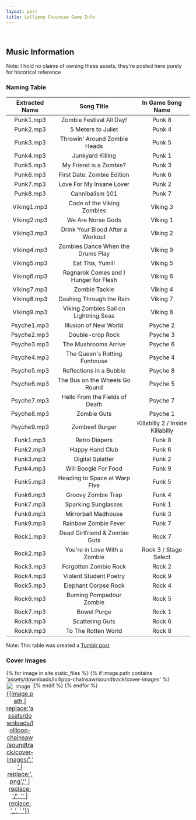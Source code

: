 ```yaml
---
layout: post
title: Lollipop Chainsaw Game Info
---
```

<br/>


 
## Music Information
Note: I hold no claims of owning these assets, they're posted here purely for historical reference

### Naming Table

| Extracted Name    | Song Title                        | In Game Song Name |
|:-----------------:|:---------------------------------:|:-------------------:|
| Punk1.mp3         | Zombie Festival All Day!              | Punk 8
| Punk2.mp3         | 5 Meters to Juliet                    | Punk 4
| Punk3.mp3         | Throwin' Around Zombie Heads          | Punk 5
| Punk4.mp3         | Junkyard Killing                      | Punk 1
| Punk5.mp3         | My Friend is a Zombie?                | Punk 3
| Punk6.mp3         | First Date: Zombie Edition            | Punk 6
| Punk7.mp3         | Love For My Insane Lover              | Punk 2
| Punk8.mp3         | Cannibalism 101                       | Punk 7
| Viking1.mp3       | Code of the Viking Zombies            | Viking 3
| Viking2.mp3       | We Are Norse Gods                     | Viking 1
| Viking3.mp3       | Drink Your Blood After a Workout      | Viking 2
| Viking4.mp3       | Zombies Dance When the Drums Play     | Viking 9
| Viking5.mp3       | Eat This, Yumil!                      | Viking 5
| Viking6.mp3       | Ragnarok Comes and I Hunger for Flesh | Viking 6
| Viking7.mp3       | Zombie Tackle                         | Viking 4
| Viking8.mp3       | Dashing Through the Rain              | Viking 7
| Viking9.mp3       | Viking Zombies Sail on Lightning Seas | Viking 8
| Psyche1.mp3       | Illusion of New World                 | Psyche 2
| Psyche2.mp3       | Double-crop Rock                      | Psyche 3
| Psyche3.mp3       | The Mushrooms Arrive                  | Psyche 6
| Psyche4.mp3       | The Queen's Rotting Funhouse          | Psyche 4
| Psyche5.mp3       | Reflections in a Bubble               | Psyche 8
| Psyche6.mp3       | The Bus on the Wheels Go Round        | Psyche 5
| Psyche7.mp3       | Hello From the Fields of Death        | Psyche 7
| Psyche8.mp3       | Zombie Guts                           | Psyche 1
| Psyche9.mp3       | Zombeef Burger                        | Killabilly 2 / Inside Killabilly
| Funk1.mp3         | Retro Diapers                         | Funk 8
| Funk2.mp3         | Happy Hand Club                       | Funk 6
| Funk3.mp3         | Digital Splatter                      | Funk 2
| Funk4.mp3         | Will Boogie For Food                  | Funk 9
| Funk5.mp3         | Heading to Space at Warp Five         | Funk 5
| Funk6.mp3         | Groovy Zombie Trap                    | Funk 4
| Funk7.mp3         | Sparking Sunglasses                   | Funk 1
| Funk8.mp3         | Mirrorball Madhouse                   | Funk 3
| Funk9.mp3         | Rainbow Zombie Fever                  | Funk 7
| Rock1.mp3         | Dead Girlfriend & Zombie Guts         | Rock 7
| Rock2.mp3         | You're in Love With a Zombie          | Rock 3 / Stage Select
| Rock3.mp3         | Forgotten Zombie Rock                 | Rock 2
| Rock4.mp3         | Violent Student Poetry                | Rock 9
| Rock5.mp3         | Elephant Corpse Rock                  | Rock 4
| Rock6.mp3         | Burning Pompadour Zombie              | Rock 5
| Rock7.mp3         | Bowel Purge                           | Rock 1
| Rock8.mp3         | Scattering Guts                       | Rock 6
| Rock9.mp3         | To The Rotten World                   | Rock 8

Note: This table was created a [Tumblr post](https://linktm.tumblr.com/post/29913931959/lollipop-chainsaw-complete-soundtrack-rip/amp)<br/>


### Cover Images
<div style="display: flex;width: 100%;margin-bottom: 3rem;flex-wrap:wrap;">
{% for image in site.static_files %}
    {% if image.path contains 'assets/downloads/lollipop-chainsaw/soundtrack/cover-images' %}
        	<a href="{{ site.baseurl }}{{ image.path }}" style="text-align: center;height: 15%;width:15%;">
                <img src="{{ site.baseurl }}{{ image.path }}" alt="image" style="display:block;flex-shrink: 1;min-width:0;height:auto;width:100%;align-self: flex-start; margin-right: .5rem;" />
                <p style="font-size: 16px;align-content: center;margin: auto;"> {{image.path | replace:'assets/downloads/lollipop-chainsaw/soundtrack/cover-images/','' | replace:'.png','' | replace: '/', '' | replace: '_', ' '}}<br/> </p>
            </a>
    {% endif %}
{% endfor %}
</div> 

<!-- A quick JS script to make all the tables on this page sortable -->
<script>for(const e of document.getElementsByTagName("table")) e.classList.add("sortable");</script>
